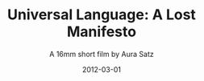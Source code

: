 ---
title: "Universal Language: A Lost Manifesto"
subtitle: A 16mm short film by Aura Satz
date: '2012-03-01'
thumbnail: Universal_language.jpg
related: []
category: ['fims', 'performances']
---